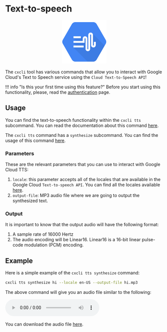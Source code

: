 # Text-to-speech

<p align="center">
  <img alt="Google Cloud TTS Logo" src="/images/tts.png" height="140" />
</p>


The `cxcli` tool has various commands that allow you to interact with Google Cloud's Text to Speech service using the `Cloud Text-to-Speech API`!

!!! info "Is this your first time using this feature?"
    Before you start using this functionality, please, read the [authentication](/overview/authentication) page.

## Usage

You can find the text-to-speech functionality within the `cxcli tts` subcommand. You can read the documentation about this command [here](/cmd/cxcli_tts).

The `cxcli tts` command has a `synthesize` subcommand. You can find the usage of this command [here](/cmd/cxcli_tts_synthesize).

### Parameters

These are the relevant parameters that you can use to interact with Google Cloud TTS:

1. `locale`: this parameter accepts all of the locales that are available in the Google Cloud `Text-to-speech API`. You can find all the locales available [here](https://cloud.google.com/text-to-speech/docs/voices).
2. `output-file`: MP3 audio file where we are going to output the synthesized text.

### Output

It is important to know that the output audio will have the following format:

1. A sample rate of 16000 Hertz
2. The audio encoding will be Linear16. Linear16 is a 16-bit linear pulse-code modulation (PCM) encoding.


## Example

Here is a simple example of the `cxcli tts synthesize` command:

```sh
cxcli tts synthesize hi --locale en-US --output-file hi.mp3
```

The above command will give you an audio file similar to the following:

<audio controls>
  <source src="/static/hi.mp3" type="audio/mpeg">
Your browser does not support the audio element.
</audio>

You can download the audio file [here](/static/hi.mp3).
